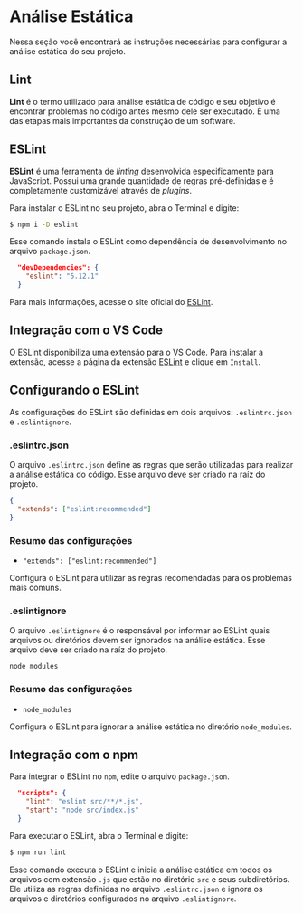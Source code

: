 # Análise Estática

Nessa seção você encontrará as instruções necessárias para configurar a análise estática do seu projeto.

## Lint

**Lint** é o termo utilizado para análise estática de código e seu objetivo é encontrar problemas no código antes mesmo dele ser executado. É uma das etapas mais importantes da construção de um software.

## ESLint

**ESLint** é uma ferramenta de _linting_ desenvolvida especificamente para JavaScript. Possui uma grande quantidade de regras pré-definidas e é completamente customizável através de _plugins_.

Para instalar o ESLint no seu projeto, abra o Terminal e digite:

```bash
$ npm i -D eslint
```

Esse comando instala o ESLint como dependência de desenvolvimento no arquivo `package.json`.

```json
  "devDependencies": {
    "eslint": "5.12.1"
  }
```

Para mais informações, acesse o site oficial do [ESLint](https://eslint.org/).

## Integração com o VS Code

O ESLint disponibiliza uma extensão para o VS Code. Para instalar a extensão, acesse a página da extensão [ESLint](https://marketplace.visualstudio.com/items?itemName=dbaeumer.vscode-eslint) e clique em `Install`.

## Configurando o ESLint

As configurações do ESLint são definidas em dois arquivos: `.eslintrc.json` e `.eslintignore`.

### .eslintrc.json

O arquivo `.eslintrc.json` define as regras que serão utilizadas para realizar a análise estática do código. Esse arquivo deve ser criado na raíz do projeto.

```json
{
  "extends": ["eslint:recommended"]
}
```

### Resumo das configurações

- `"extends": ["eslint:recommended"]`

Configura o ESLint para utilizar as regras recomendadas para os problemas mais comuns.

### .eslintignore

O arquivo `.eslintignore` é o responsável por informar ao ESLint quais arquivos ou diretórios devem ser ignorados na análise estática. Esse arquivo deve ser criado na raíz do projeto.

```properties
node_modules
```

### Resumo das configurações

- `node_modules`

Configura o ESLint para ignorar a análise estática no diretório `node_modules`.

## Integração com o npm

Para integrar o ESLint no `npm`, edite o arquivo `package.json`.

```json
  "scripts": {
    "lint": "eslint src/**/*.js",
    "start": "node src/index.js"
  }
```

Para executar o ESLint, abra o Terminal e digite:

```bash
$ npm run lint
```

Esse comando executa o ESLint e inicia a análise estática em todos os arquivos com extensão `.js` que estão no diretório `src` e seus subdiretórios. Ele utiliza as regras definidas no arquivo `.eslintrc.json` e ignora os arquivos e diretórios configurados no arquivo `.eslintignore`.
